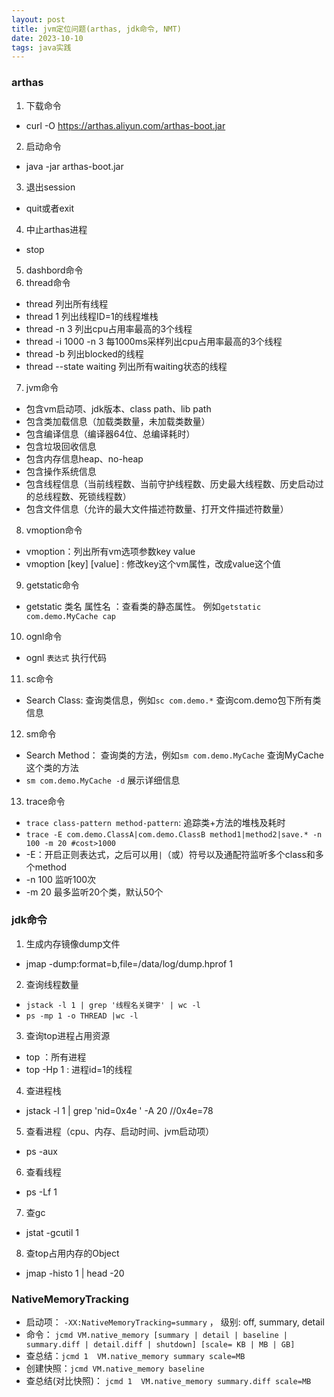 ```yaml
---
layout: post
title: jvm定位问题(arthas, jdk命令, NMT)
date: 2023-10-10
tags: java实践
---
```

### arthas
1. 下载命令
- curl -O https://arthas.aliyun.com/arthas-boot.jar
2. 启动命令
- java -jar arthas-boot.jar
3. 退出session
- quit或者exit
4. 中止arthas进程
- stop
5. dashbord命令
6. thread命令
- thread 列出所有线程
- thread 1 列出线程ID=1的线程堆栈
- thread -n 3 列出cpu占用率最高的3个线程
- thread -i 1000 -n 3 每1000ms采样列出cpu占用率最高的3个线程
- thread -b 列出blocked的线程
- thread --state waiting 列出所有waiting状态的线程 
7. jvm命令
- 包含vm启动项、jdk版本、class path、lib path
- 包含类加载信息（加载类数量，未加载类数量）
- 包含编译信息（编译器64位、总编译耗时）
- 包含垃圾回收信息
- 包含内存信息heap、no-heap
- 包含操作系统信息
- 包含线程信息（当前线程数、当前守护线程数、历史最大线程数、历史启动过的总线程数、死锁线程数）
- 包含文件信息（允许的最大文件描述符数量、打开文件描述符数量）
8. vmoption命令
- vmoption：列出所有vm选项参数key value
- vmoption [key] [value] : 修改key这个vm属性，改成value这个值
9. getstatic命令
- getstatic 类名 属性名 ：查看类的静态属性。 例如`getstatic com.demo.MyCache cap`
10. ognl命令
- ognl `表达式` 执行代码
11. sc命令
- Search Class: 查询类信息，例如`sc com.demo.*` 查询com.demo包下所有类信息
12. sm命令
- Search Method： 查询类的方法，例如`sm com.demo.MyCache` 查询MyCache这个类的方法
- `sm com.demo.MyCache -d` 展示详细信息
13. trace命令
- `trace class-pattern method-pattern`: 追踪类+方法的堆栈及耗时
- `trace -E com.demo.ClassA|com.demo.ClassB method1|method2|save.* -n 100 -m 20 #cost>1000`
- -E：开启正则表达式，之后可以用`|`（或）符号以及通配符监听多个class和多个method
- -n 100 监听100次
- -m 20 最多监听20个类，默认50个

### jdk命令
1. 生成内存镜像dump文件
- jmap -dump:format=b,file=/data/log/dump.hprof 1 
2. 查询线程数量
- `jstack -l 1 | grep '线程名关键字' | wc -l`
- `ps -mp 1 -o THREAD |wc -l`
3. 查询top进程占用资源
- top ：所有进程
- top -Hp 1 : 进程id=1的线程
4. 查进程栈
- jstack -l 1 | grep 'nid=0x4e ' -A 20   //0x4e=78
5. 查看进程（cpu、内存、启动时间、jvm启动项）
-  ps -aux
6. 查看线程
- ps -Lf 1
7. 查gc
- jstat -gcutil 1
8. 查top占用内存的Object
- jmap -histo 1 | head -20

### NativeMemoryTracking
- 启动项： `-XX:NativeMemoryTracking=summary` ， 级别: off, summary, detail
- 命令： `jcmd VM.native_memory [summary | detail | baseline | summary.diff | detail.diff | shutdown] [scale= KB | MB | GB]`
- 查总结：`jcmd 1  VM.native_memory summary scale=MB`
- 创建快照：`jcmd VM.native_memory baseline`
- 查总结(对比快照)： `jcmd 1  VM.native_memory summary.diff scale=MB`

